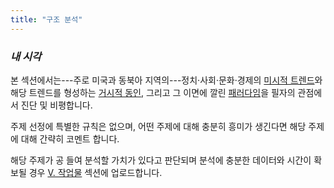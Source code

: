 ```yaml
---
title: "구조 분석"
---
```


*<h3> 내 시각 </h3>*

본 섹션에서는---주로 미국과 동북아 지역의---정치·사회·문화·경제의 [미시적 트렌드][ref1]와 해당 트렌드를 형성하는 [거시적 동인][ref2], 그리고 그 이면에 깔린 [패러다임][ref3]을 필자의 관점에서 진단 및 비평합니다.

주제 선정에 특별한 규칙은 없으며, 어떤 주제에 대해 충분히 흥미가 생긴다면 해당 주제에 대해 간략히 코멘트 합니다.

해당 주제가 공 들여 분석할 가치가 있다고 판단되며 분석에 충분한 데이터와 시간이 확보될 경우 [V. 작업물][ref4] 섹션에 업로드합니다.



[ref1]: https://snowballassociates.com/ko/structural_commentary/macro_trends/
[ref2]: https://snowballassociates.com/ko/structural_commentary/micro_trends/
[ref3]: https://snowballassociates.com/ko/judgment_philosophy/
[ref4]: https://snowballassociates.com/ko/works/